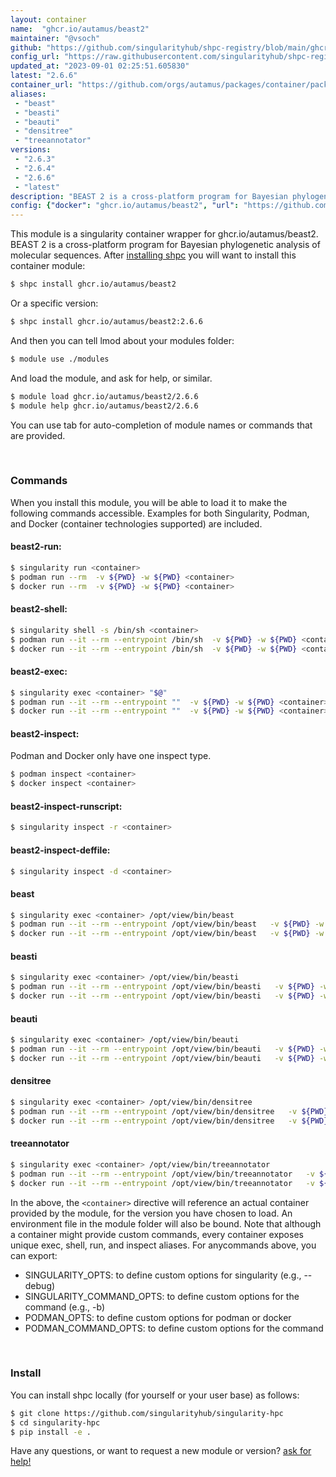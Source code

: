 ```yaml
---
layout: container
name:  "ghcr.io/autamus/beast2"
maintainer: "@vsoch"
github: "https://github.com/singularityhub/shpc-registry/blob/main/ghcr.io/autamus/beast2/container.yaml"
config_url: "https://raw.githubusercontent.com/singularityhub/shpc-registry/main/ghcr.io/autamus/beast2/container.yaml"
updated_at: "2023-09-01 02:25:51.605830"
latest: "2.6.6"
container_url: "https://github.com/orgs/autamus/packages/container/package/beast2"
aliases:
 - "beast"
 - "beasti"
 - "beauti"
 - "densitree"
 - "treeannotator"
versions:
 - "2.6.3"
 - "2.6.4"
 - "2.6.6"
 - "latest"
description: "BEAST 2 is a cross-platform program for Bayesian phylogenetic analysis of molecular sequences."
config: {"docker": "ghcr.io/autamus/beast2", "url": "https://github.com/orgs/autamus/packages/container/package/beast2", "maintainer": "@vsoch", "description": "BEAST 2 is a cross-platform program for Bayesian phylogenetic analysis of molecular sequences.", "latest": {"2.6.6": "sha256:eafce978acb4c26a2ed3d7806a7ef7cdeba4ad94d96154ee1cdda32dce77144b"}, "tags": {"2.6.3": "sha256:5eae1eabe7b127b3847401fe69e3430f97936d7ef7198287aabe01c5e1a957cf", "2.6.4": "sha256:cc2db4b4748d750a8b62e0f6984c2c09b87815e59a8ca66ba2cfbaf33862f0db", "2.6.6": "sha256:eafce978acb4c26a2ed3d7806a7ef7cdeba4ad94d96154ee1cdda32dce77144b", "latest": "sha256:eafce978acb4c26a2ed3d7806a7ef7cdeba4ad94d96154ee1cdda32dce77144b"}, "aliases": {"beast": "/opt/view/bin/beast", "beasti": "/opt/view/bin/beasti", "beauti": "/opt/view/bin/beauti", "densitree": "/opt/view/bin/densitree", "treeannotator": "/opt/view/bin/treeannotator"}}
---
```


This module is a singularity container wrapper for ghcr.io/autamus/beast2.
BEAST 2 is a cross-platform program for Bayesian phylogenetic analysis of molecular sequences.
After [installing shpc](#install) you will want to install this container module:


```bash
$ shpc install ghcr.io/autamus/beast2
```

Or a specific version:

```bash
$ shpc install ghcr.io/autamus/beast2:2.6.6
```

And then you can tell lmod about your modules folder:

```bash
$ module use ./modules
```

And load the module, and ask for help, or similar.

```bash
$ module load ghcr.io/autamus/beast2/2.6.6
$ module help ghcr.io/autamus/beast2/2.6.6
```

You can use tab for auto-completion of module names or commands that are provided.

<br>

### Commands

When you install this module, you will be able to load it to make the following commands accessible.
Examples for both Singularity, Podman, and Docker (container technologies supported) are included.

#### beast2-run:

```bash
$ singularity run <container>
$ podman run --rm  -v ${PWD} -w ${PWD} <container>
$ docker run --rm  -v ${PWD} -w ${PWD} <container>
```

#### beast2-shell:

```bash
$ singularity shell -s /bin/sh <container>
$ podman run --it --rm --entrypoint /bin/sh  -v ${PWD} -w ${PWD} <container>
$ docker run --it --rm --entrypoint /bin/sh  -v ${PWD} -w ${PWD} <container>
```

#### beast2-exec:

```bash
$ singularity exec <container> "$@"
$ podman run --it --rm --entrypoint ""  -v ${PWD} -w ${PWD} <container> "$@"
$ docker run --it --rm --entrypoint ""  -v ${PWD} -w ${PWD} <container> "$@"
```

#### beast2-inspect:

Podman and Docker only have one inspect type.

```bash
$ podman inspect <container>
$ docker inspect <container>
```

#### beast2-inspect-runscript:

```bash
$ singularity inspect -r <container>
```

#### beast2-inspect-deffile:

```bash
$ singularity inspect -d <container>
```


#### beast

```bash
$ singularity exec <container> /opt/view/bin/beast
$ podman run --it --rm --entrypoint /opt/view/bin/beast   -v ${PWD} -w ${PWD} <container> -c " $@"
$ docker run --it --rm --entrypoint /opt/view/bin/beast   -v ${PWD} -w ${PWD} <container> -c " $@"
```


#### beasti

```bash
$ singularity exec <container> /opt/view/bin/beasti
$ podman run --it --rm --entrypoint /opt/view/bin/beasti   -v ${PWD} -w ${PWD} <container> -c " $@"
$ docker run --it --rm --entrypoint /opt/view/bin/beasti   -v ${PWD} -w ${PWD} <container> -c " $@"
```


#### beauti

```bash
$ singularity exec <container> /opt/view/bin/beauti
$ podman run --it --rm --entrypoint /opt/view/bin/beauti   -v ${PWD} -w ${PWD} <container> -c " $@"
$ docker run --it --rm --entrypoint /opt/view/bin/beauti   -v ${PWD} -w ${PWD} <container> -c " $@"
```


#### densitree

```bash
$ singularity exec <container> /opt/view/bin/densitree
$ podman run --it --rm --entrypoint /opt/view/bin/densitree   -v ${PWD} -w ${PWD} <container> -c " $@"
$ docker run --it --rm --entrypoint /opt/view/bin/densitree   -v ${PWD} -w ${PWD} <container> -c " $@"
```


#### treeannotator

```bash
$ singularity exec <container> /opt/view/bin/treeannotator
$ podman run --it --rm --entrypoint /opt/view/bin/treeannotator   -v ${PWD} -w ${PWD} <container> -c " $@"
$ docker run --it --rm --entrypoint /opt/view/bin/treeannotator   -v ${PWD} -w ${PWD} <container> -c " $@"
```



In the above, the `<container>` directive will reference an actual container provided
by the module, for the version you have chosen to load. An environment file in the
module folder will also be bound. Note that although a container
might provide custom commands, every container exposes unique exec, shell, run, and
inspect aliases. For anycommands above, you can export:

 - SINGULARITY_OPTS: to define custom options for singularity (e.g., --debug)
 - SINGULARITY_COMMAND_OPTS: to define custom options for the command (e.g., -b)
 - PODMAN_OPTS: to define custom options for podman or docker
 - PODMAN_COMMAND_OPTS: to define custom options for the command

<br>

### Install

You can install shpc locally (for yourself or your user base) as follows:

```bash
$ git clone https://github.com/singularityhub/singularity-hpc
$ cd singularity-hpc
$ pip install -e .
```

Have any questions, or want to request a new module or version? [ask for help!](https://github.com/singularityhub/singularity-hpc/issues)